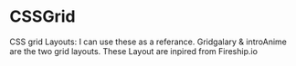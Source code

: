 # CSSGrid
<!-- these project I made by following FireShip io "the joy of grid" tutorial. -->
<!-- resources
1. https://gridbyexample.com/examples/
2. https://cssgrid.io/
3. CSS tricks Grid  -->

CSS grid Layouts: I can use these as a referance.
Gridgalary & introAnime are the two grid layouts.
These Layout are inpired from Fireship.io
